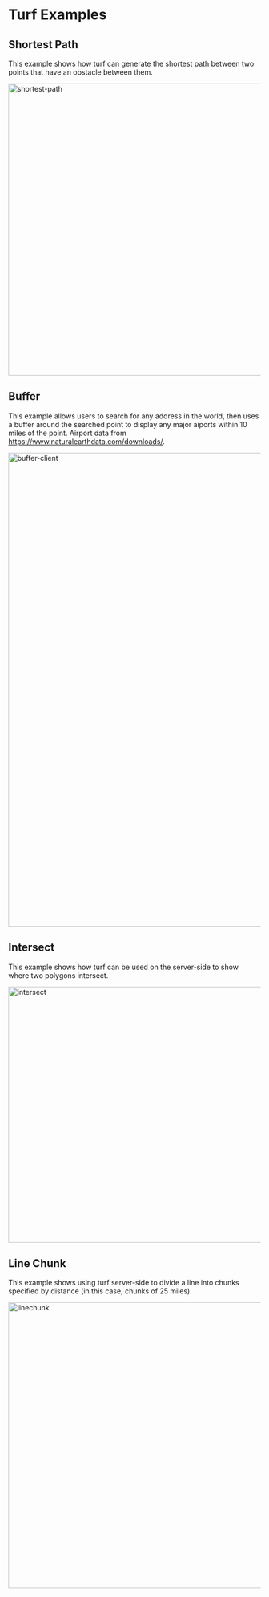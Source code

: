 # Turf Examples

## Shortest Path 

This example shows how turf can generate the shortest path between two points that have an obstacle between them.

<img width="582" alt="shortest-path" src="https://user-images.githubusercontent.com/72762912/143150869-9544ab33-d4ab-4dca-9959-224e71e3898b.PNG">

## Buffer

This example allows users to search for any address in the world, then uses a buffer around the searched point to display any major aiports within 10 miles of the point. Airport data from https://www.naturalearthdata.com/downloads/. 

<img width="944" alt="buffer-client" src="https://user-images.githubusercontent.com/72762912/143257532-4069d843-e6cb-47f2-a0d0-97499744517a.PNG">

## Intersect 

This example shows how turf can be used on the server-side to show where two polygons intersect.

<img width="510" alt="intersect" src="https://user-images.githubusercontent.com/72762912/143290717-ba1820b2-4886-4398-9f3c-a576e3122870.PNG">

## Line Chunk

This example shows using turf server-side to divide a line into chunks specified by distance (in this case, chunks of 25 miles).

<img width="570" alt="linechunk" src="https://user-images.githubusercontent.com/72762912/143301615-1aabbf85-131c-45f3-b112-dc5b842719f5.PNG">
